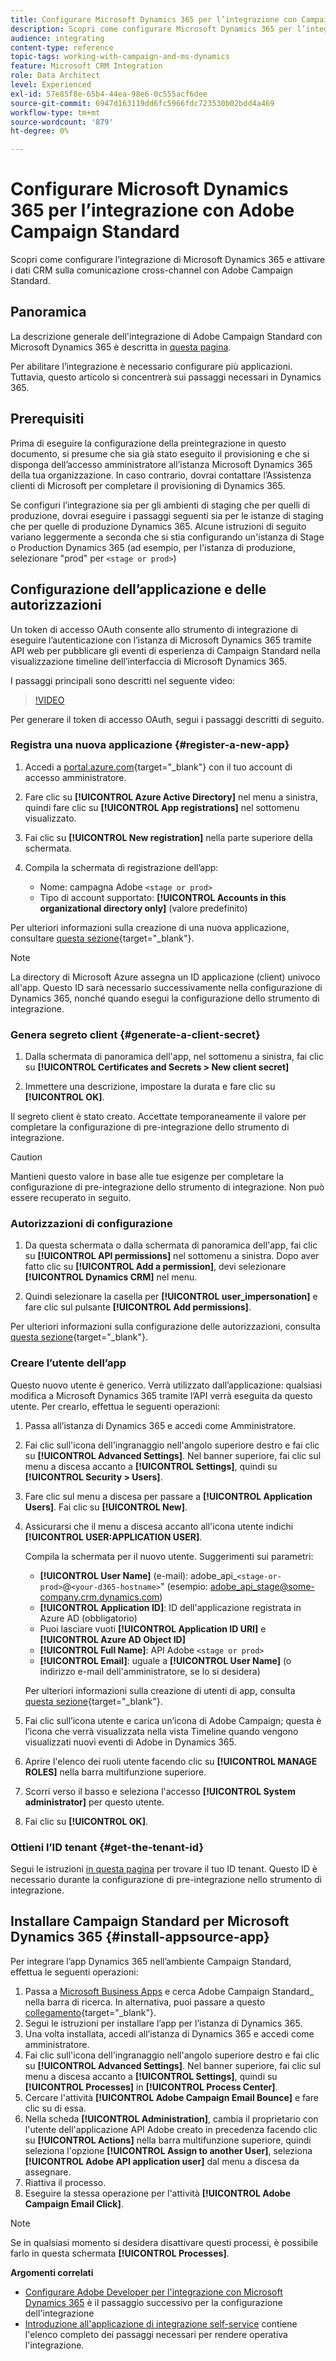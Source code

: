 ```yaml
---
title: Configurare Microsoft Dynamics 365 per l’integrazione con Campaign
description: Scopri come configurare Microsoft Dynamics 365 per l’integrazione con Campaign.
audience: integrating
content-type: reference
topic-tags: working-with-campaign-and-ms-dynamics
feature: Microsoft CRM Integration
role: Data Architect
level: Experienced
exl-id: 57e85f8e-65b4-44ea-98e6-0c555acf6dee
source-git-commit: 6947d163119dd6fc5966fdc723530b02bdd4a469
workflow-type: tm+mt
source-wordcount: '879'
ht-degree: 0%

---
```


# Configurare Microsoft Dynamics 365 per l’integrazione con Adobe Campaign Standard

Scopri come configurare l’integrazione di Microsoft Dynamics 365 e attivare i dati CRM sulla comunicazione cross-channel con Adobe Campaign Standard.

## Panoramica

La descrizione generale dell&#39;integrazione di Adobe Campaign Standard con Microsoft Dynamics 365 è descritta in [questa pagina](../../integrating/using/d365-acs-get-started.md).

Per abilitare l’integrazione è necessario configurare più applicazioni. Tuttavia, questo articolo si concentrerà sui passaggi necessari in Dynamics 365.

## Prerequisiti

Prima di eseguire la configurazione della preintegrazione in questo documento, si presume che sia già stato eseguito il provisioning e che si disponga dell’accesso amministratore all’istanza Microsoft Dynamics 365 della tua organizzazione.  In caso contrario, dovrai contattare l’Assistenza clienti di Microsoft per completare il provisioning di Dynamics 365.

Se configuri l’integrazione sia per gli ambienti di staging che per quelli di produzione, dovrai eseguire i passaggi seguenti sia per le istanze di staging che per quelle di produzione Dynamics 365. Alcune istruzioni di seguito variano leggermente a seconda che si stia configurando un&#39;istanza di Stage o Production Dynamics 365 (ad esempio, per l&#39;istanza di produzione, selezionare &quot;prod&quot; per `<stage or prod>`)

## Configurazione dell’applicazione e delle autorizzazioni

Un token di accesso OAuth consente allo strumento di integrazione di eseguire l’autenticazione con l’istanza di Microsoft Dynamics 365 tramite API web per pubblicare gli eventi di esperienza di Campaign Standard nella visualizzazione timeline dell’interfaccia di Microsoft Dynamics 365.

I passaggi principali sono descritti nel seguente video:

>[!VIDEO](https://video.tv.adobe.com/v/27637)

Per generare il token di accesso OAuth, segui i passaggi descritti di seguito.

### Registra una nuova applicazione {#register-a-new-app}

1. Accedi a [portal.azure.com](https://portal.azure.com){target="_blank"} con il tuo account di accesso amministratore.

1. Fare clic su **[!UICONTROL Azure Active Directory]** nel menu a sinistra, quindi fare clic su **[!UICONTROL App registrations]** nel sottomenu visualizzato.

1. Fai clic su **[!UICONTROL New registration]** nella parte superiore della schermata.

1. Compila la schermata di registrazione dell’app:

   * Nome: campagna Adobe `<stage or prod>`
   * Tipo di account supportato: **[!UICONTROL Accounts in this organizational directory only]** (valore predefinito)

Per ulteriori informazioni sulla creazione di una nuova applicazione, consultare [questa sezione](https://docs.microsoft.com/en-us/azure/active-directory/develop/quickstart-register-app){target="_blank"}.

>[!NOTE]
>
>La directory di Microsoft Azure assegna un ID applicazione (client) univoco all&#39;app. Questo ID sarà necessario successivamente nella configurazione di Dynamics 365, nonché quando esegui la configurazione dello strumento di integrazione.

### Genera segreto client {#generate-a-client-secret}

1. Dalla schermata di panoramica dell&#39;app, nel sottomenu a sinistra, fai clic su **[!UICONTROL Certificates and Secrets > New client secret]**

1. Immettere una descrizione, impostare la durata e fare clic su **[!UICONTROL OK]**.

Il segreto client è stato creato. Accettate temporaneamente il valore per completare la configurazione di pre-integrazione dello strumento di integrazione.

>[!CAUTION]
>
>Mantieni questo valore in base alle tue esigenze per completare la configurazione di pre-integrazione dello strumento di integrazione. Non può essere recuperato in seguito.


### Autorizzazioni di configurazione

1. Da questa schermata o dalla schermata di panoramica dell&#39;app, fai clic su **[!UICONTROL API permissions]** nel sottomenu a sinistra.  Dopo aver fatto clic su **[!UICONTROL Add a permission]**, devi selezionare **[!UICONTROL Dynamics CRM]** nel menu.

1. Quindi selezionare la casella per **[!UICONTROL user_impersonation]** e fare clic sul pulsante **[!UICONTROL Add permissions]**.

Per ulteriori informazioni sulla configurazione delle autorizzazioni, consulta [questa sezione](https://docs.microsoft.com/en-us/azure/active-directory/develop/quickstart-configure-app-access-web-apis#add-permissions-to-access-web-apis){target="_blank"}.

### Creare l’utente dell’app

Questo nuovo utente è generico. Verrà utilizzato dall’applicazione: qualsiasi modifica a Microsoft Dynamics 365 tramite l’API verrà eseguita da questo utente. Per crearlo, effettua le seguenti operazioni:

1. Passa all’istanza di Dynamics 365 e accedi come Amministratore.

1. Fai clic sull&#39;icona dell&#39;ingranaggio nell&#39;angolo superiore destro e fai clic su **[!UICONTROL Advanced Settings]**. Nel banner superiore, fai clic sul menu a discesa accanto a **[!UICONTROL Settings]**, quindi su **[!UICONTROL Security > Users]**.

1. Fare clic sul menu a discesa per passare a **[!UICONTROL Application Users]**. Fai clic su **[!UICONTROL New]**.

1. Assicurarsi che il menu a discesa accanto all&#39;icona utente indichi **[!UICONTROL USER:APPLICATION USER]**.

   Compila la schermata per il nuovo utente.  Suggerimenti sui parametri:

   * **[!UICONTROL User Name]** (e-mail): adobe_api_`<stage-or-prod>`@`<your-d365-hostname>`&quot; (esempio: adobe_api_stage@some-company.crm.dynamics.com)
   * **[!UICONTROL Application ID]**: ID dell&#39;applicazione registrata in Azure AD (obbligatorio)
   * Puoi lasciare vuoti **[!UICONTROL Application ID URI]** e **[!UICONTROL Azure AD Object ID]**
   * **[!UICONTROL Full Name]**: API Adobe `<stage or prod>`
   * **[!UICONTROL Email]**: uguale a **[!UICONTROL User Name]** (o indirizzo e-mail dell&#39;amministratore, se lo si desidera)

   Per ulteriori informazioni sulla creazione di utenti di app, consulta [questa sezione](https://docs.microsoft.com/en-gb/power-platform/admin/create-users-assign-online-security-roles#create-an-application-user){target="_blank"}.

1. Fai clic sull’icona utente e carica un’icona di Adobe Campaign; questa è l’icona che verrà visualizzata nella vista Timeline quando vengono visualizzati nuovi eventi di Adobe in Dynamics 365.

1. Aprire l&#39;elenco dei ruoli utente facendo clic su **[!UICONTROL MANAGE ROLES]** nella barra multifunzione superiore.

1. Scorri verso il basso e seleziona l&#39;accesso **[!UICONTROL System administrator]** per questo utente.

1. Fai clic su **[!UICONTROL OK]**.

### Ottieni l’ID tenant {#get-the-tenant-id}

Segui le istruzioni [in questa pagina](https://docs.microsoft.com/en-us/onedrive/find-your-office-365-tenant-id) per trovare il tuo ID tenant.  Questo ID è necessario durante la configurazione di pre-integrazione nello strumento di integrazione.

## Installare Campaign Standard per Microsoft Dynamics 365 {#install-appsource-app}

Per integrare l’app Dynamics 365 nell’ambiente Campaign Standard, effettua le seguenti operazioni:

1. Passa a [Microsoft Business Apps](https://appsource.microsoft.com/en-us/marketplace/apps) e cerca Adobe Campaign Standard_ nella barra di ricerca.
In alternativa, puoi passare a questo [collegamento](https://appsource.microsoft.com/en-us/product/dynamics-365/adobe.adobe_campaign_d365?tab=Overview){target="_blank"}.
1. Segui le istruzioni per installare l’app per l’istanza di Dynamics 365.
1. Una volta installata, accedi all’istanza di Dynamics 365 e accedi come amministratore.
1. Fai clic sull&#39;icona dell&#39;ingranaggio nell&#39;angolo superiore destro e fai clic su **[!UICONTROL Advanced Settings]**. Nel banner superiore, fai clic sul menu a discesa accanto a **[!UICONTROL Settings]**, quindi su **[!UICONTROL Processes]** in **[!UICONTROL Process Center]**.
1. Cercare l&#39;attività **[!UICONTROL Adobe Campaign Email Bounce]** e fare clic su di essa.
1. Nella scheda **[!UICONTROL Administration]**, cambia il proprietario con l&#39;utente dell&#39;applicazione API Adobe creato in precedenza facendo clic su **[!UICONTROL Actions]** nella barra multifunzione superiore, quindi seleziona l&#39;opzione **[!UICONTROL Assign to another User]**, seleziona **[!UICONTROL Adobe API application user]** dal menu a discesa da assegnare.
1. Riattiva il processo.
1. Eseguire la stessa operazione per l&#39;attività **[!UICONTROL Adobe Campaign Email Click]**.

>[!NOTE]
>
>Se in qualsiasi momento si desidera disattivare questi processi, è possibile farlo in questa schermata **[!UICONTROL Processes]**.

**Argomenti correlati**

* [Configurare Adobe Developer per l&#39;integrazione con Microsoft Dynamics 365](../../integrating/using/d365-acs-configure-adobe-io.md) è il passaggio successivo per la configurazione dell&#39;integrazione
* [Introduzione all&#39;applicazione di integrazione self-service](../../integrating/using/d365-acs-self-service-app-quick-start-guide.md) contiene l&#39;elenco completo dei passaggi necessari per rendere operativa l&#39;integrazione.
